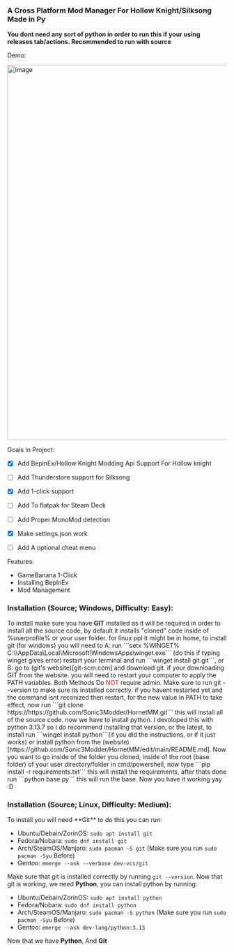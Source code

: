 ### A Cross Platform Mod Manager For Hollow Knight/Silksong Made in Py
<b> You dont need any sort of python in order to run this if your using releases tab/actions. Recommended to run with source </b>



Demo:


<img width="702" height="858" alt="image" src="https://github.com/user-attachments/assets/d8d18a46-366d-4152-8705-5a1545bdecb4" />







Goals In Project:
- [x] Add BepinEx/Hollow Knight Modding Api Support For Hollow knight
- [ ] Add Thunderstore support for Silksong
- [x] Add 1-click support
- [ ] Add To flatpak for Steam Deck
- [ ] Add Proper MonoMod detection
- [x] Make settings.json work
- [ ] Add A optional cheat menu


Features:
- GameBanana 1-Click
- Installing BepInEx
- Mod Management

<h3>Installation (Source; Windows, Difficulty: Easy):</h3>
To install make sure you have <b>GIT</b> installed as it will be required in order to install all the source code, by default it installs "cloned" code inside of %userprofile% or your user folder. for linux ppl it might be in home, to install git (for windows) you will need to A: run ```setx %WINGET% C:\<yourusername>\AppData\Local\Microsoft\WindowsApps\winget.exe``` (do this if typing winget gives error) restart your terminal and run ```winget install git.git```, or B: go to (git's website)[git-scm.com] and download git. if your downloading GIT from the website. you will need to restart your computer to apply the PATH variables. Both Methods Do <font color="red">NOT</font> require admin. Make sure to run git --version to make sure its installed correctly. if you havent restarted yet and the command isnt reconized then restart, for the new value in PATH to take effect, now run ```git clone https://https://github.com/Sonic3Modder/HornetMM.git``` this will install all of the source code. now we have to install python. I devoloped this with python 3.13.7 so I do recommend installing that version, or the latest, to install run ```winget install python```(if you did the instructions, or if it just works) or install python from the (website)[https://github.com/Sonic3Modder/HornetMM/edit/main/README.md]. Now you want to go inside of the folder you cloned, inside of the root (base folder) of your user directory/folder in cmd/powershell, now type ```pip install -r requirements.txt``` this will install the requirements, after thats done run ```python base.py``` this will run the base. Now you have it working yay :D

<h3>Installation (Source; Linux, Difficulty: Medium):</h3>
To install you will need **Git** to do this you can run:

- Ubuntu/Debain/ZorinOS: ```sudo apt install git```
- Fedora/Nobara: ```sudo dnf install git```
- Arch/SteamOS/Manjaro: ```sudo pacman -S git``` (Make sure you run ```sudo pacman -Syu``` Before)
- Gentoo: ```emerge --ask --verbose dev-vcs/git```

Make sure that git is installed correctly by running ```git --version```. Now that git is working, we need **Python**, you can install python by running:

- Ubuntu/Debain/ZorinOS: ```sudo apt install python```
- Fedora/Nobara: ```sudo dnf install python```
- Arch/SteamOS/Manjaro: ```sudo pacman -S python``` (Make sure you run ```sudo pacman -Syu``` Before)
- Gentoo: ```emerge --ask dev-lang/python:3.13```

Now that we have **Python**, And **Git**
